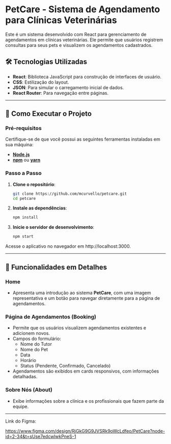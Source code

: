 # PetCare - Sistema de Agendamento para Clínicas Veterinárias

Este é um sistema desenvolvido com React para gerenciamento de agendamentos em clínicas veterinárias. Ele permite que usuários registrem consultas para seus pets e visualizem os agendamentos cadastrados.

## 🛠️ Tecnologias Utilizadas

- **React**: Biblioteca JavaScript para construção de interfaces de usuário.
- **CSS**: Estilização do layout.
- **JSON**: Para simular o carregamento inicial de dados.
- **React Router**: Para navegação entre páginas.

---

## 🚀 Como Executar o Projeto

### Pré-requisitos

Certifique-se de que você possui as seguintes ferramentas instaladas em sua máquina:
- **[Node.js](https://nodejs.org/)**
- **[npm](https://www.npmjs.com/)** ou **[yarn](https://yarnpkg.com/)**

### Passo a Passo

1. **Clone o repositório**:
   ```bash
   git clone https://github.com/mcurvello/petcare.git
   cd petcare

2. **Instale as dependências**:
   ```bash
   npm install

3. **Inicie o servidor de desenvolvimento**:
   ```bash
   npm start

Acesse o aplicativo no navegador em http://localhost:3000.


---

## 📝 Funcionalidades em Detalhes

### Home
- Apresenta uma introdução ao sistema **PetCare**, com uma imagem representativa e um botão para navegar diretamente para a página de agendamentos.

### Página de Agendamentos (Booking)
- Permite que os usuários visualizem agendamentos existentes e adicionem novos.
- Campos do formulário:
  - Nome do Tutor
  - Nome do Pet
  - Data
  - Horário
  - Status (Pendente, Confirmado, Cancelado)
- Agendamentos são exibidos em cards responsivos, com informações detalhadas.

### Sobre Nós (About)
- Exibe informações sobre a clínica e os profissionais que fazem parte da equipe.

---

Link do Figma:

https://www.figma.com/design/RjGkG9G9JVSRk9oWcLdfeo/PetCare?node-id=2-34&t=sUse7edcwlwkPneS-1



